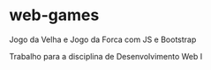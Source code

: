 # web-games
Jogo da Velha e Jogo da Forca com JS e Bootstrap

Trabalho para a disciplina de Desenvolvimento Web I
